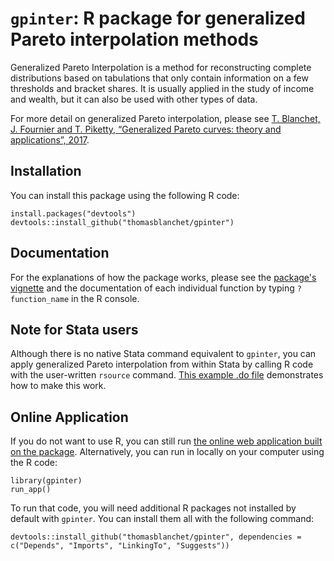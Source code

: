 # ```gpinter```: R package for generalized Pareto interpolation methods

Generalized Pareto Interpolation is a method for reconstructing complete distributions based on tabulations that only contain information on a few thresholds and bracket shares. It is usually applied in the study of income and wealth, but it can also be used with other types of data.

For more detail on generalized Pareto interpolation, please see [T.&nbsp;Blanchet, J.&nbsp;Fournier and T.&nbsp;Piketty, “Generalized Pareto curves: theory and applications”, 2017](http://wid.world/document/blanchet-t-fournier-j-piketty-t-generalized-pareto-curves-theory-applications-2017/).

## Installation

You can install this package using the following R code:
```{r}
install.packages("devtools")
devtools::install_github("thomasblanchet/gpinter")
```

## Documentation

For the explanations of how the package works, please see the [package's vignette](https://thomasblanchet.fr/documents/gpinter-vignette.pdf) and the documentation of each individual function by typing `?function_name` in the R console.

## Note for Stata users

Although there is no native Stata command equivalent to `gpinter`, you can apply generalized Pareto interpolation from within Stata by calling R code with the user-written `rsource` command. [This example .do file](inst/stata/gpinter-stata-example.do) demonstrates how to make this work.

## Online Application

If you do not want to use R, you can still run [the online web application built on the package](http://wid.world/gpinter/). Alternatively, you can run in locally on your computer using the R code:
```{r}
library(gpinter)
run_app()
```
To run that code, you will need additional R packages not installed by default with `gpinter`. You can install them all with the following command:
```{r}
devtools::install_github("thomasblanchet/gpinter", dependencies = c("Depends", "Imports", "LinkingTo", "Suggests"))
```
